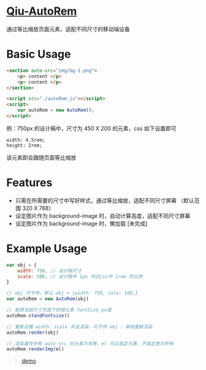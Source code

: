 # [Qiu-AutoRem](https://github.com/xiajunqcy/Qiu-AutoRem)
通过等比缩放页面元素，适配不同尺寸的移动端设备

# Basic Usage

```html
<section auto-src="img/bg-1.png">
    <p> content </p>
    <p> content </p>
</section>

<script src="./autoRem.js"></script>
<script>
    var autoRem = new AutoRem();
</script>
```
 
例：750px 的设计稿中，尺寸为 450 X 200 的元素，css 如下设置即可
```less
width: 4.5rem;
height: 2rem;
```
该元素即会跟随页面等比缩放

# Features
 - 只需在所需要的尺寸中写好样式，通过等比缩放，适配不同尺寸屏幕 （默认范围 320 X 768）
 - 设定图片作为 background-image 时，自动计算高度，适配不同尺寸屏幕
 - 设定图片作为 background-image 时，懒加载 [未完成]

# Example Usage
```js
var obj = {
    width: 750, // 设计稿尺寸
    scale: 100, // 设计稿中 1px 对应css中 1rem 的比例
}

// obj 可不传，默认 obj = {width: 750, cale: 100,}
var autoRem = new AutoRem(obj)

// 取得当前尺寸页面下的根元素 fontSize px值
autoRem.standFontsize() 

// 重新设置 width，scale 并且渲染，可不传 obj ，单纯重新渲染
autoRem.render(obj) 

// 渲染属性中有 auto-src 的元素为背景，el 可以指定元素，不指定表示所有
autoRem.renderImg(el) 
```
>[demo](https://xiajunqcy.github.io/Qiu-AutoRem/demo/index)
